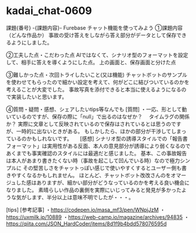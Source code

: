 # kadai_chat-0609
課題{番号} -{課題内容}-
Furebase   チャット機能を使ってみよう
①課題内容（どんな作品か）
事故の受け答えをしながら答え部分がデータとして保存できるようにしました。

②工夫した点・こだわった点
AIではなくて、シナリオ型のフォーマットを設定して、相手に答えを導くようにした点。
上の画面と、保存画面と分けた点

③難しかった点・次回トライしたいこと(又は機能)
チャットボットのサンプルを使わせてもらったので細かい設定を考えて、何がどこに結びついているのかを考えることが大変でした。
事故写真を添付できると本当に使えるようになるので実装したいと思います。

④質問・疑問・感想、シェアしたいtips等なんでも
[質問]
・一応、形として動いているのですが、保存の際に「null」で出るのはなぜか？
　タイムラグの関係か？
  実際に文章として反映されているので保存はされているとは思うのですが、一時的に出ないときがある。
  もしかしたら、ほかの部分が干渉してしまっているのかもしれないです。
　
[感想]
シナリオ型の誘導スタイルでの「報告書フォーマット」は実用性がある反面、本人の意見部分が誘導により弱くなるので
あくまでも事実確認のスタイルには最適だと感じました。
基本、この事故報告は本人があまり書きたくない時（事故を起こして凹んでいる時）なので極力シンプルに
その堅苦しさをチャットっぽい感じで使いやすくするとユーザー側も書きやすくなるかもしれません。
ほとんど、チャットボット改改さんのをオマージュした感はありますが、細かい部分がどうなっているのかを考える良い機会になりました。
素晴らしい作品の裏側を実際にいじってみると発見が多かったような気がします、半分以上は意味不明でしたが・・・。

[tips]
[参考記事]
・https://codepen.io/masa_mf3/pen/WNpjJzM
・https://uxmilk.jp/10889
・https://web-camp.io/magazine/archives/94835
・https://qiita.com/JSON_HardCoder/items/8d1f9b4bdd578076595d
